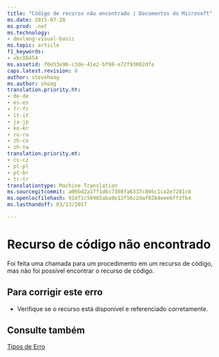 ```yaml
---
title: "Código de recurso não encontrado | Documentos do Microsoft"
ms.date: 2015-07-20
ms.prod: .net
ms.technology:
- devlang-visual-basic
ms.topic: article
f1_keywords:
- vbrID454
ms.assetid: f0e53e96-c3de-41e2-bf98-e72f93802dfa
caps.latest.revision: 6
author: stevehoag
ms.author: shoag
translation.priority.ht:
- de-de
- es-es
- fr-fr
- it-it
- ja-jp
- ko-kr
- ru-ru
- zh-cn
- zh-tw
translation.priority.mt:
- cs-cz
- pl-pl
- pt-br
- tr-tr
translationtype: Machine Translation
ms.sourcegitcommit: a06bd2a17f1d6c7308fa6337c866c1ca2e7281c0
ms.openlocfilehash: 91df1c56965aba8e12f56c2daf92b4eee6ff3fb4
ms.lasthandoff: 03/13/2017

---
```

# <a name="code-resource-not-found"></a>Recurso de código não encontrado
Foi feita uma chamada para um procedimento em um recurso de código, mas não foi possível encontrar o recurso de código.  
  
## <a name="to-correct-this-error"></a>Para corrigir este erro  
  
-   Verifique se o recurso está disponível e referenciado corretamente.  
  
## <a name="see-also"></a>Consulte também  
 [Tipos de Erro](../../visual-basic/programming-guide/language-features/error-types.md)
